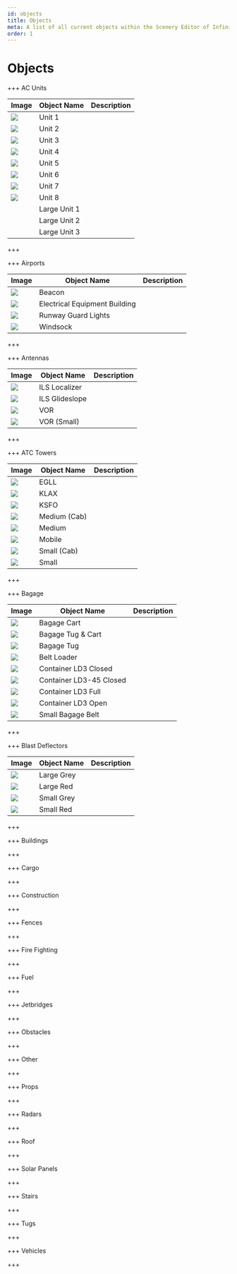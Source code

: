 ```yaml
---
id: objects
title: Objects
meta: A list of all current objects within the Scenery Editor of Infinite Flight.
order: 1
---
```




# Objects



+++ AC Units

| Image                                    | Object Name  | Description |
| ---------------------------------------- | ------------ | ----------- |
| ![](_images/manual/tables/ac_unit_1.png) | Unit 1       |             |
| ![](_images/manual/tables/ac_unit_2.png) | Unit 2       |             |
| ![](_images/manual/tables/ac_unit_3.png) | Unit 3       |             |
| ![](_images/manual/tables/ac_unit_4.png) | Unit 4       |             |
| ![](_images/manual/tables/ac_unit_5.png) | Unit 5       |             |
| ![](_images/manual/tables/ac_unit_6.png) | Unit 6       |             |
| ![](_images/manual/tables/ac_unit_7.png) | Unit 7       |             |
| ![](_images/manual/tables/ac_unit_8.png) | Unit 8       |             |
|                                          | Large Unit 1 |             |
|                                          | Large Unit 2 |             |
|                                          | Large Unit 3 |             |

+++



+++ Airports

| Image                                                        | Object Name                   | Description |
| ------------------------------------------------------------ | ----------------------------- | ----------- |
| ![](_images/manual/tables/beacon.png)                        | Beacon                        |             |
| ![](_images/manual/tables/electrical_equipment_building.png) | Electrical Equipment Building |             |
| ![](_images/manual/tables/runway_guard_lights.png)           | Runway Guard Lights           |             |
| ![](_images/manual/tables/windsock.png)                      | Windsock                      |             |

+++



+++ Antennas

| Image                                                 | Object Name    | Description |
| ----------------------------------------------------- | -------------- | ----------- |
| ![](_images/manual/tables/ils_localizer_antenna.png)  | ILS Localizer  |             |
| ![](_images/manual/tables/ils_glideslope_antenna.png) | ILS Glideslope |             |
| ![](_images/manual/tables/vor.png)                    | VOR            |             |
| ![](_images/manual/tables/vor_small.png)              | VOR (Small)    |             |

+++



+++ ATC Towers

| Image                                               | Object Name  | Description |
| --------------------------------------------------- | ------------ | ----------- |
| ![](_images/manual/tables/atc_tower_heathrow.png)   | EGLL         |             |
| ![](_images/manual/tables/atc_tower_klax.png)       | KLAX         |             |
| ![](_images/manual/tables/atc_tower_ksfo.png)       | KSFO         |             |
| ![](_images/manual/tables/atc_tower_medium_cab.png) | Medium (Cab) |             |
| ![](_images/manual/tables/atc_tower_medium.png)     | Medium       |             |
| ![](_images/manual/tables/atc_tower_mobile.png)     | Mobile       |             |
| ![](_images/manual/tables/atc_tower_small_cab.png)  | Small (Cab)  |             |
| ![](_images/manual/tables/atc_tower_small.png)      | Small        |             |

+++



+++ Bagage

| Image                                                 | Object Name             | Description |
| ----------------------------------------------------- | ----------------------- | ----------- |
| ![](_images/manual/tables/bagage_cart.png)            | Bagage Cart             |             |
| ![](_images/manual/tables/bagage_tug.png)             | Bagage Tug & Cart       |             |
| ![](_images/manual/tables/bagage_tug_only.png)        | Bagage Tug              |             |
| ![](_images/manual/tables/belt_loader.png)            | Belt Loader             |             |
| ![](_images/manual/tables/container_ld3_closed.png)   | Container LD3 Closed    |             |
| ![](_images/manual/tables/container_ld345_closed.png) | Container LD3-45 Closed |             |
| ![](_images/manual/tables/container_ld3_full.png)     | Container LD3 Full      |             |
| ![](_images/manual/tables/container_ld3_open.png)     | Container LD3 Open      |             |
| ![](_images/manual/tables/small_bagage_belt.png)      | Small Bagage Belt       |             |

+++



+++ Blast Deflectors

| Image                                                     | Object Name | Description |
| --------------------------------------------------------- | ----------- | ----------- |
| ![](_images/manual/tables/blast_deflector_large_gray.png) | Large Grey  |             |
| ![](_images/manual/tables/blast_deflector_large_red.png)  | Large Red   |             |
| ![](_images/manual/tables/blast_deflector_small_gray.png) | Small Grey  |             |
| ![](_images/manual/tables/blast_deflector_small_red.png)  | Small Red   |             |

+++



+++ Buildings



+++



+++ Cargo



+++



+++ Construction



+++



+++ Fences



+++



+++ Fire Fighting



+++



+++ Fuel



+++



+++ Jetbridges



+++



+++ Obstacles



+++



+++ Other



+++



+++ Props



+++



+++ Radars



+++



+++ Roof



+++



+++ Solar Panels



+++



+++ Stairs



+++



+++ Tugs



+++



+++ Vehicles



+++

